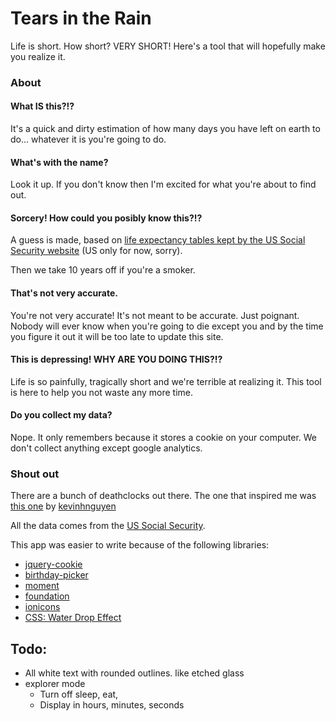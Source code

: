 # Tears in the Rain

Life is short. How short? VERY SHORT! Here's a tool that will hopefully make you realize it.


### About

#### What IS this?!?

It's a quick and dirty estimation of how many days you have left on earth to do... whatever it is you're going to do.

#### What's with the name?

Look it up. If you don't know then I'm excited for what you're about to find out.

#### Sorcery! How could you posibly know this?!?

A guess is made, based on [life expectancy tables kept by the US Social Security website](http://www.ssa.gov/oact/STATS/table4c6.html#fn2) (US only for now, sorry).

Then we take 10 years off if you're a smoker.

#### That's not very accurate.

You're not very accurate! It's not meant to be accurate. Just poignant. Nobody will ever know when you're going to die except you and by the time you figure it out it will be too late to update this site.

#### This is depressing! WHY ARE YOU DOING THIS?!?

Life is so painfully, tragically short and we're terrible at realizing it. This tool is here to help you not waste any more time.

#### Do you collect my data?

Nope. It only remembers because it stores a cookie on your computer. We don't collect anything except google analytics.

### Shout out

There are a bunch of deathclocks out there. The one that inspired me was [this one](https://github.com/kevinhnguyen/deathFocus) by [kevinhnguyen](https://github.com/kevinhnguyen)

All the data comes from the [US Social Security](http://www.ssa.gov/oact/STATS/table4c6.html#fn2).

This app was easier to write because of the following libraries:

* [jquery-cookie](https://github.com/carhartl/jquery-cookie)
* [birthday-picker](https://github.com/abecoffman/birthdaypicker)
* [moment](http://momentjs.com/)
* [foundation](http://foundation.zurb.com)
* [ionicons](http://ionicons.com/)
* [CSS: Water Drop Effect](http://abduzeedo.com/water-drop-effect-html-css)



## Todo:

* All white text with rounded outlines. like etched glass
* explorer mode
  * Turn off sleep, eat, 
  * Display in hours, minutes, seconds